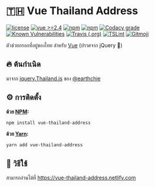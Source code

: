 # 🇹🇭 Vue Thailand Address
[![license](https://img.shields.io/github/license/gluons/vue-thailand-address.svg?style=flat-square)](./LICENSE)
[![vue >=2.4](https://img.shields.io/badge/vue-%3E%3D2.4-42b983.svg?style=flat-square)](https://vuejs.org)
[![npm](https://img.shields.io/npm/v/vue-thailand-address.svg?style=flat-square)](https://www.npmjs.com/package/vue-thailand-address)
[![npm](https://img.shields.io/npm/dt/vue-thailand-address.svg?style=flat-square)](https://www.npmjs.com/package/vue-thailand-address)
[![Codacy grade](https://img.shields.io/codacy/grade/f12ddf1f1a9f40dd834a28a65b2c1727.svg?style=flat-square)](https://www.codacy.com/app/gluons/vue-thailand-address)
[![Known Vulnerabilities](https://snyk.io/test/github/gluons/vue-thailand-address/badge.svg?targetFile=package.json&style=flat-square)](https://snyk.io/test/github/gluons/vue-thailand-address?targetFile=package.json)
[![Travis (.org)](https://img.shields.io/travis/gluons/vue-thailand-address.svg?style=flat-square)](https://travis-ci.org/gluons/vue-thailand-address)
[![TSLint](https://img.shields.io/badge/TSLint-gluons-15757B.svg?style=flat-square)](https://github.com/gluons/tslint-config-gluons)
[![Gitmoji](https://img.shields.io/badge/gitmoji-%20😜%20😍-FFDD67.svg?style=flat-square)](https://github.com/carloscuesta/gitmoji)

ตัวช่วยกรอกที่อยู่ของไทย สำหรับ [Vue](https://vuejs.org) (ปราศจาก jQuery 🎉)

## 🔥 ต้นกำเนิด

มาจาก [jquery.Thailand.js](https://github.com/earthchie/jquery.Thailand.js) ของ [@earthchie](https://github.com/earthchie)

## ⚙️ การติดตั้ง

**ด้วย [NPM](https://www.npmjs.com/):**

```bash
npm install vue-thailand-address
```

**ด้วย [Yarn](https://yarnpkg.com/):**

```bash
yarn add vue-thailand-address
```

## 🛂 วิธีใช้

สามารถอ่านได้ที่ https://vue-thailand-address.netlify.com
